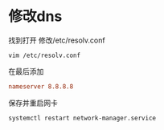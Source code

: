 # 修改dns

找到打开 修改/etc/resolv.conf 

``` shell
vim /etc/resolv.conf 
```

在最后添加	

``` conf
nameserver 8.8.8.8
```

保存并重启网卡

``` shell
systemctl restart network-manager.service
```

